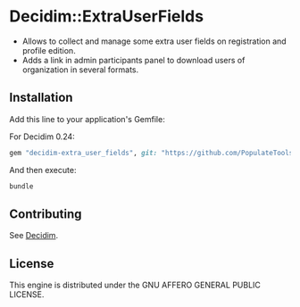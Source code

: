 # Decidim::ExtraUserFields

* Allows to collect and manage some extra user fields on registration and profile edition.
* Adds a link in admin participants panel to download users of organization in several formats.

## Installation

Add this line to your application's Gemfile:

For Decidim 0.24:
```ruby
gem "decidim-extra_user_fields", git: "https://github.com/PopulateTools/decidim-module-extra_user_fields", branch: "release/0.24-stable"
```

And then execute:

```bash
bundle
```

## Contributing

See [Decidim](https://github.com/decidim/decidim).

## License

This engine is distributed under the GNU AFFERO GENERAL PUBLIC LICENSE.

